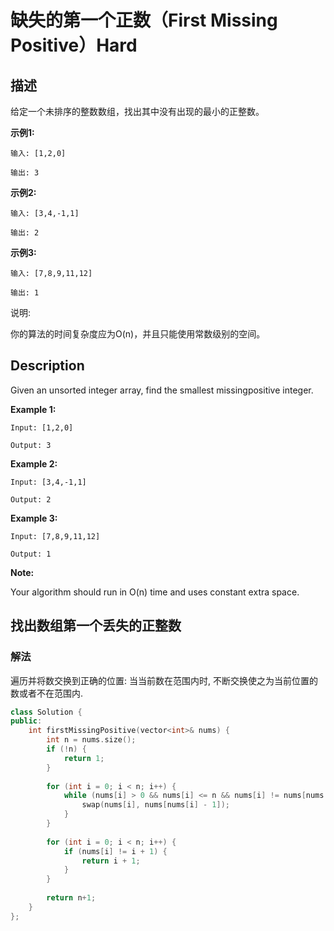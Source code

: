 # 缺失的第一个正数（First Missing Positive）Hard
## 描述
给定一个未排序的整数数组，找出其中没有出现的最小的正整数。

**示例1:**
```
输入: [1,2,0]

输出: 3
```


**示例2:**
```
输入: [3,4,-1,1]

输出: 2
```


**示例3:**
```
输入: [7,8,9,11,12]

输出: 1
```


说明:

你的算法的时间复杂度应为O(n)，并且只能使用常数级别的空间。

## Description
Given an unsorted integer array, find the smallest missingpositive integer.

**Example 1:**
```
Input: [1,2,0]

Output: 3
```


**Example 2:**
```
Input: [3,4,-1,1]

Output: 2
```


**Example 3:**
```
Input: [7,8,9,11,12]

Output: 1
```
**Note:**


Your algorithm should run in O(n) time and uses constant extra space.


## 找出数组第一个丢失的正整数
### 解法
遍历并将数交换到正确的位置: 当当前数在范围内时, 不断交换使之为当前位置的数或者不在范围内.
```c++
class Solution {
public:
    int firstMissingPositive(vector<int>& nums) {
        int n = nums.size();
        if (!n) {
            return 1;
        }
        
        for (int i = 0; i < n; i++) {
            while (nums[i] > 0 && nums[i] <= n && nums[i] != nums[nums[i] - 1]) {
                swap(nums[i], nums[nums[i] - 1]);
            }    
        }
        
        for (int i = 0; i < n; i++) {
            if (nums[i] != i + 1) {
                return i + 1;
            }
        }
        
        return n+1;
    }
};
```